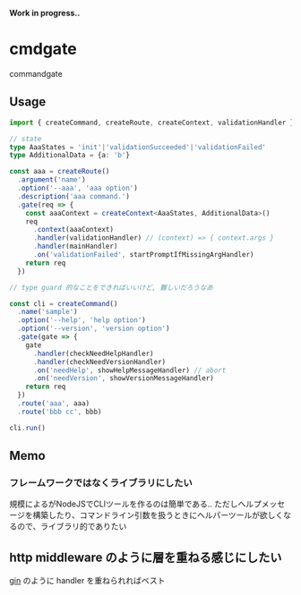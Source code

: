 **Work in progress..**
# cmdgate
commandgate

## Usage
~~~ts
import { createCommand, createRoute, createContext, validationHandler } from './src/index'

// state
type AaaStates = 'init'|'validationSucceeded'|'validationFailed'
type AdditionalData = {a: 'b'}

const aaa = createRoute()
  .argument('name')
  .option('--aaa', 'aaa option')
  .description('aaa command.')
  .gate(req => {
    const aaaContext = createContext<AaaStates, AdditionalData>()
    req
      .context(aaaContext)
      .handler(validationHandler) // (context) => { context.args }
      .handler(mainHandler)
      .on('validationFailed', startPromptIfMissingArgHandler)
    return req
  })

// type guard 的なことをできればいいけど, 難しいだろうなあ

const cli = createCommand()
  .name('sample')
  .option('--help', 'help option')
  .option('--version', 'version option')
  .gate(gate => {
    gate
      .handler(checkNeedHelpHandler)
      .handler(checkNeedVersionHandler)
      .on('needHelp', showHelpMessageHandler) // abort
      .on('needVersion', showVersionMessageHandler)
    return req
  })
  .route('aaa', aaa)
  .route('bbb cc', bbb)

cli.run()
~~~

## Memo
### フレームワークではなくライブラリにしたい
規模によるがNodeJSでCLIツールを作るのは簡単である.. 
ただしヘルプメッセージを構築したり、コマンドライン引数を扱うときにヘルパーツールが欲しくなるので、ライブラリ的でありたい

## http middleware のように層を重ねる感じにしたい
[gin](https://github.com/gin-gonic/gin) のように handler を重ねられればベスト
